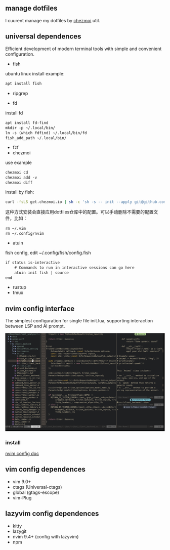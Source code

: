 ## manage dotfiles
I cuurent manage my dotfiles by [chezmoi](https://www.chezmoi.io/quick-start/) util.

## universal dependences

Efficient development of modern terminal tools with simple and convenient configuration.

+ fish

ubuntu linux install example:

```bash
apt install fish
```

+ ripgrep

+ fd

install fd

```fish
apt install fd-find
mkdir -p ~/.local/bin/
ln -s (which fdfind) ~/.local/bin/fd
fish_add_path ~/.local/bin/
```

+ fzf
+ chezmoi

use example
```fish
chezmoi cd
chezmoi add -v
chezmoi diff
```

install by fish:

```bash
curl -fsLS get.chezmoi.io | sh -c 'sh -s -- init --apply git@github.com:'$GITHUB_USERNAME'/dotfiles.git'
```

这种方式安装会直接应用dotfiles仓库中的配置。可以手动删除不需要的配置文件，比如：
```fish
rm ~/.vim
rm ~/.config/nvim
```

+ atuin

fish config, edit ~/.config/fish/config.fish

```
if status is-interactive
    # Commands to run in interactive sessions can go here
    atuin init fish | source
end
```

+ rustup
+ tmux

## nvim config interface

The simplest configuration for single file init.lua, supporting interaction between LSP and AI prompt.

![](./doc/nvim_interface.jpg)

### install 

[nvim config doc](./dot_config/nvim/readme.md)

## vim config dependences

+ vim 9.0+
+ ctags (Universal-ctags)
+ global (gtags-escope)
+ vim-Plug

## lazyvim config dependences

+ kitty
+ lazygit
+ nvim 9.4+ (config with lazyvim)
+ npm

